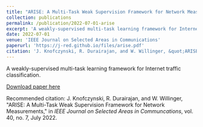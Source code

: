 ```yaml
---
title: "ARISE: A Multi-Task Weak Supervision Framework for Network Measurements"
collection: publications
permalink: /publication/2022-07-01-arise
excerpt: 'A weakly-supervised multi-task learning framework for Internet traffic classification.'
date: 2022-07-01
venue: 'IEEE Journal on Selected Areas in Communications'
paperurl: 'https://j-red.github.io/files/arise.pdf'
citation: 'J. Knofczynski, R. Durairajan, and W. Willinger, &quot;ARISE: A Multi-Task Weak Supervision Framework for Network Measurements,&quot; in <i>IEEE Journal on Selected Areas in Communcations</i>, vol. 40, no. 7, July 2022.'
---
```

A weakly-supervised multi-task learning framework for Internet traffic classification.

[Download paper here](https://j-red.github.io/files/arise.pdf)

Recommended citation: J. Knofczynski, R. Durairajan, and W. Willinger, "ARISE: A Multi-Task Weak Supervision Framework for Network Measurements," in <i>IEEE Journal on Selected Areas in Communcations</i>, vol. 40, no. 7, July 2022.